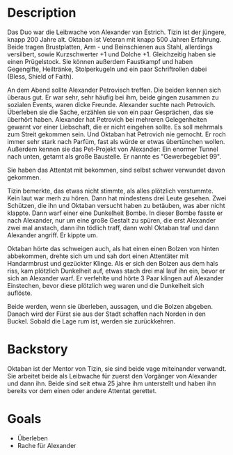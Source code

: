 # Description

Das Duo war die Leibwache von Alexander van Estrich. Tizin ist der jüngere, knapp 200 Jahre alt. Oktaban ist Veteran mit knapp 500 Jahren Erfahrung. Beide tragen Brustplatten, Arm - und Beinschienen aus Stahl, allerdings versilbert, sowie Kurzschwerter +1 und Dolche +1. Gleichzeitig haben sie einen Prügelstock.
Sie können außerdem Faustkampf und haben Gegengifte, Heiltränke, Stolperkugeln und ein paar Schriftrollen dabei (Bless, Shield of Faith).

An dem Abend sollte Alexander Petrovisch treffen. Die beiden kennen sich überaus gut. Er war sehr, sehr häufig bei ihm, beide gingen zusammen zu sozialen Events, waren dicke Freunde. Alexander suchte nach Petrovich. Überleben sie die Sache, erzählen sie von ein paar Gesprächen, das sie überhört haben. Alexander hat Petrovich bei mehreren Gelegenheiten gewarnt vor einer Liebschaft, die er nicht eingehen sollte. Es soll mehrmals zum Streit gekommen sein. Und Oktaban hat Petrovich nie gemocht.  Er roch immer sehr stark nach Parfüm, fast als würde er etwas übertünchen wollen. Außerdem kennen sie das Pet-Projekt von Alexander: Ein enormer Tunnel nach unten, getarnt als große Baustelle. Er nannte es "Gewerbegebiet 99". 

Sie haben das Attentat mit bekommen, sind selbst schwer verwundet davon gekommen. 

Tizin bemerkte, das etwas nicht stimmte, als alles plötzlich verstummte. Kein laut war merh zu hören. Dann hat mindestens drei Leute gesehen. Zwei Schützen, die ihn und Oktaban versucht haben zu betäuben, was aber nicht klappte. Dann warf einer eine Dunkelheit Bombe. In dieser Bombe fasste er nach Alexander, nur um eine große Gestalt zu spüren, die erst Alexander zwei mal anstach, dann ihn tödlich traff, dann wohl Oktaban traf und dann Alexander angriff. Er kippte um.

Oktaban hörte das schweigen auch, als hat einen einen Bolzen von hinten abbekommen, drehte sich um und sah dort einen Attentäter mit Handarmbrust und gezückter Klinge. Als er sich den Bolzen aus dem hals riss, kam plötzlich Dunkelheit auf, etwas stach drei mal lauf ihn ein, bevor er sich an Alexander warf. Er verfehlte und hörte 3 Paar klingen auf Alexander Einstechen, bevor diese plötzlich weg waren und die Dunkelheit sich auflöste.

Beide werden, wenn sie überleben, aussagen, und die Bolzen abgeben. Danach wird der Fürst sie aus der Stadt schaffen nach Norden in den Buckel. Sobald die Lage rum ist, werden sie zurückkehren.

# Backstory

Oktaban ist der Mentor von Tizin, sie sind beide vage miteinander verwandt. Sie arbeitet beide als Leibwache für zuerst den Vorgänger von Alexander und dann ihn. Beide sind seit etwa 25 jahre ihm unterstellt und haben ihn bereits vor dem einen oder andere Attentat gerettet.

# Goals

- Überleben
- Rache für Alexander